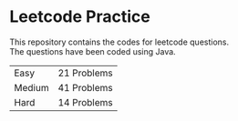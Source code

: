# Leetcode Practice
This repository contains the codes for leetcode questions. <br>
The questions have been coded using Java. <br>
<table><tr><td>Easy</td><td>21 Problems</td></tr><tr><td>Medium</td><td>41 Problems</td></tr><tr><td>Hard</td><td>14 Problems</td></tr></table>
